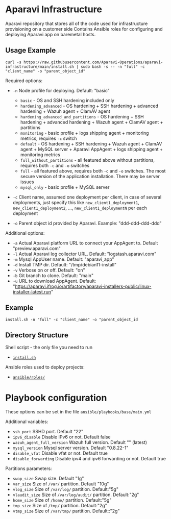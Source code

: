 # Aparavi Infrastructure

Aparavi repository that stores all of the code used for infrastructure provisioning on a customer side
Contains Ansible roles for configuring and deploying Aparavi app on baremetal hosts.

## Usage Example

`curl -s https://raw.githubusercontent.com/Aparavi-Operations/aparavi-infrastructure/main/install.sh | sudo bash -s -- -n "full" -c "client_name" -o "parent_object_id"`

Required options:
* `-n` Node profile for deploying. Default: "basic"  
  * `basic`                             - OS and SSH hardening included only
  * `hardening_advanced`                - OS hardening + SSH hardening + advanced hardening + Wazuh agent + ClamAV agent
  * `hardening_advanced_and_partitions` - OS hardening + SSH hardening + advanced hardening + Wazuh agent + ClamAV agent + partitions
  * `monitoring`                        - basic profile + logs shipping agent + monitoring metrics, requires `-c` switch
  * `default`                           - OS hardening + SSH hardening + Wazuh agent + ClamAV agent + MySQL server + Aparavi AppAgent + logs shipping agent + monitoring metrics
  * `full_without_partitions`           - all featured above without partitions, requires both `-c` and `-o` switches
  * `full`                              - all featured above, requires both `-c` and `-o` switches. The most secure version of the application installation. There may be server issues
  * `mysql_only`                        - basic profile + MySQL server

* `-c` Client name, assumed one deployment per client, in case of several deployments, just specify this like `new_client1_deployment1`, `new_client1_deployment2`, ..., `new_client1_deploymentN` per each deployment
* `-o` Parent object id provided by Aparavi. Example: "ddd-ddd-ddd-ddd"

Additional options:
* `-a` Actual Aparavi platform URL to connect your AppAgent to. Default "preview.aparavi.com"
* `-l` Actual Aparavi log collector URL. Default: "logstash.aparavi.com"
* `-m` Mysql AppUser name. Default: "aparavi_app"
* `-d` Install TMP dir. Default: "/tmp/debian11-install"
* `-v` Verbose on or off. Default: "on"
* `-b` Git branch to clone. Default: "main"
* `-u` URL to download AppAgent. Default: "https://aparavi.jfrog.io/artifactory/aparavi-installers-public/linux-installer-latest.run"

## Example
`install.sh -n "full" -c "client_name" -o "parent_object_id`

## Directory Structure

Shell script - the only file you need to run
* [`install.sh`](install.sh)

Ansible roles used to deploy projects:
* [`ansible/roles/`](ansible/roles/)

# Playbook configuration

These options can be set in the file `ansible/playbooks/base/main.yml`

Additional variables:
* `ssh_port` SSHD port. Default "22"
* `ipv6_disable` Disable IPv6 or not. Default false
* `wazuh_agent_full_version` Wazuh full version. Default "" (latest)
* `mysql_version` Mysql server version. Default "0.8.22-1"
* `disable_vfat` Disable vfat or not. Default true
* `disable_forwarding` Disable ipv4 and ipv6 forwarding or not. Default true

Partitions parameters:
* `swap_size`    Swap size. Default "1g"
* `var_size`     Size of `/var/` partition. Default "10g"
* `vlog_size`    Size of `/var/log/` partition. Default:"5g"
* `vlaudit_size` Size of `/var/log/audit/` partition. Default:"2g"
* `home_size`    Size of `/home/` partition. Default:"5g"
* `tmp_size`     Size of `/tmp/` partition. Default:"2g"
* `vtmp_size`    Size of `/var/tmp/` partition. Default::"2g"
